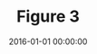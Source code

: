 ---
layout: post
title:  "Figure 3"
date:   2016-01-01 00:00:00
categories: Malerei
image: images/02.jpg
image_y: images/02_y.jpg
material: Acryl auf Leinwand
size: 85x60cm
year: 2015
---